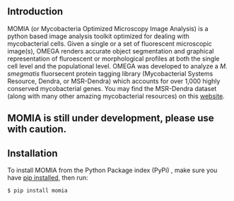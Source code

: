 ## Introduction

MOMIA (or Mycobacteria Optimized Microscopy Image Analysis) is a python based image analysis toolkit optimized for dealing with mycobacterial cells. Given a single or a set of fluorescent microscopic image(s), OMEGA renders accurate object segmentation and graphical representation of fluroescent or morphological profiles at both the single cell level and the populational level. OMEGA was developed to analyze a *M. smegmatis* fluorsecent protein tagging library (Mycobacterial Systems Resource, Dendra, or MSR-Dendra) which accounts for over 1,000 highly conserved mycobacterial genes. You may find the MSR-Dendra dataset (along with many other amazing mycobacterial resources) on this [website](http://msrdb.org/). 

## MOMIA is still under development, please use with caution. ##

## Installation

To install MOMIA from the Python Package index (PyPi) , make sure you have
[pip installed](https://pip.readthedocs.io/en/stable/installing/), then run:

    $ pip install momia
